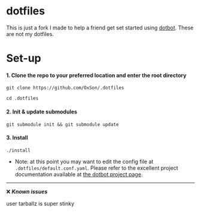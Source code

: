 # dotfiles

This is just a fork I made to help a friend get set started using [dotbot](https://github.com/anishathalye/dotbot). These are not my dotfiles.

# Set-up
#### 1. Clone the repo to your preferred location and enter the root directory
  `git clone https://github.com/OxSon/.dotfiles`
  
  `cd .dotfiles`

#### 2. Init & update submodules
  `git submodule init && git submodule update`

#### 3. Install 
  `./install`
  * Note: at this point you may want to edit the config file at `.dotfiles/default.conf.yaml`. Please refer to the excellent project documentation available at [the dotbot project page](https://github.com/anishathalye/dotbot).


---

❌ ***Known issues***

user tarballz is super stinky
